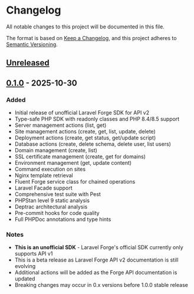 # Changelog

All notable changes to this project will be documented in this file.

The format is based on [Keep a Changelog](https://keepachangelog.com/en/1.0.0/),
and this project adheres to [Semantic Versioning](https://semver.org/spec/v2.0.0.html).

## [Unreleased]

## [0.1.0] - 2025-10-30

### Added
- Initial release of unofficial Laravel Forge SDK for API v2
- Type-safe PHP SDK with readonly classes and PHP 8.4/8.5 support
- Server management actions (list, get)
- Site management actions (create, get, list, update, delete)
- Deployment actions (create, get status, get/update script)
- Database actions (create, delete schema, delete user, list users)
- Domain management (create, list)
- SSL certificate management (create, get for domains)
- Environment management (get, update content)
- Command execution on sites
- Nginx template retrieval
- Fluent Forge service class for chained operations
- Laravel Facade support
- Comprehensive test suite with Pest
- PHPStan level 9 static analysis
- Deptrac architectural analysis
- Pre-commit hooks for code quality
- Full PHPDoc annotations and type hints

### Notes
- **This is an unofficial SDK** - Laravel Forge's official SDK currently only supports API v1
- This is a beta release as Laravel Forge API v2 documentation is still evolving
- Additional actions will be added as the Forge API documentation is updated
- Breaking changes may occur in 0.x versions before 1.0.0 stable release

[Unreleased]: https://github.com/sebastiansulinski/laravel-forge-sdk/compare/v0.1.0...HEAD
[0.1.0]: https://github.com/sebastiansulinski/laravel-forge-sdk/releases/tag/v0.1.0
